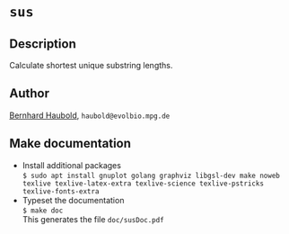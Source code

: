 # `sus`
## Description
Calculate shortest unique substring lengths.
## Author
[Bernhard Haubold](http://guanine.evolbio.mpg.de/), `haubold@evolbio.mpg.de`
## Make documentation
- Install additional packages  
  `$ sudo apt install gnuplot golang graphviz libgsl-dev make noweb
  texlive texlive-latex-extra texlive-science texlive-pstricks texlive-fonts-extra`  
- Typeset the documentation  
  `$ make doc`  
  This generates the file `doc/susDoc.pdf`

